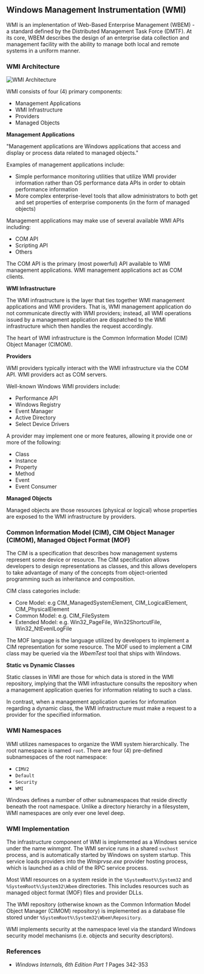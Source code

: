 ## Windows Management Instrumentation (WMI)

WMI is an implenentation of Web-Based Enterprise Management (WBEM) - a standard defined by the Distributed Management Task Force (DMTF). At its core, WBEM describes the design of an enterprise data collection and management facility with the ability to manage both local and remote systems in a uniform manner.

### WMI Architecture

![WMI Architecture](Local/WmiArchitecture)

WMI consists of four (4) primary components:

- Management Applications
- WMI Infrastructure
- Providers
- Managed Objects

**Management Applications**

"Management applications are Windows applications that access and display or process data related to managed objects."

Examples of management applications include:
- Simple performance monitoring utilities that utilize WMI provider information rather than OS performance data APIs in order to obtain performance information
- More complex enterprise-level tools that allow administrators to both get and set properties of enterprise components (in the form of managed objects)

Management applications may make use of several available WMI APIs including:
- COM API
- Scripting API
- Others

The COM API is the primary (most powerful) API available to WMI management applications. WMI management applications act as COM clients.

**WMI Infrastructure**

The WMI infrastructure is the layer that ties together WMI management applications and WMI providers. That is, WMI management application do not communicate directly with WMI providers; instead, all WMI operations issued by a management application are dispatched to the WMI infrastructure which then handles the request accordingly.

The heart of WMI infrastructure is the Common Information Model (CIM) Object Manager (CIMOM). 

**Providers**

WMI providers typically interact with the WMI infrastructure via the COM API. WMI providers act as COM servers.

Well-known Windows WMI providers include:
- Performance API
- Windows Registry
- Event Manager
- Active Directory
- Select Device Drivers

A provider may implement one or more features, allowing it provide one or more of the following:
- Class
- Instance
- Property
- Method
- Event
- Event Consumer

**Managed Objects**

Managed objects are those resources (physical or logical) whose properties are exposed to the WMI infrastructure by providers.

### Common Information Model (CIM), CIM Object Manager (CIMOM), Managed Object Format (MOF)

The CIM is a specification that describes how management systems represent some device or resource. The CIM specification allows developers to design representations as classes, and this allows developers to take advantage of many of the concepts from object-oriented programming such as inheritance and composition. 

CIM class categories include:
- Core Model: e.g CIM_ManagedSystemElement, CIM_LogicalElement, CIM_PhysicalElement
- Common Model: e.g. CIM_FileSystem
- Extended Model: e.g. Win32_PageFile, Win32ShortcutFile, Win32_NtEvenlLogFile

The MOF language is the language utilized by developers to implement a CIM representation for some resource. The MOF used to implement a CIM class may be queried via the _WbemTest_ tool that ships with Windows.

**Static vs Dynamic Classes**

Static classes in WMI are those for which data is stored in the WMI repository, implying that the WMI infrastucture consults the repository when a management application queries for information relating to such a class.

In contrast, when a management application queries for information regarding a dynamic class, the WMI infrastructure must make a request to a provider for the specified information.

### WMI Namespaces

WMI utilizes namespaces to organize the WMI system hierarchically. The root namespace is named `root`. There are four (4) pre-defined subnamespaces of the root namespace:
- `CIMV2`
- `Default`
- `Security`
- `WMI`

Windows defines a number of other subnamespaces that reside directly beneath the root namespace. Unlike a directory hierarchy in a filesystem, WMI namespaces are only ever one level deep.

### WMI Implementation

The infrastructure component of WMI is implemented as a Windows service under the name _winmgmt_. The WMI service runs in a shared `svchost` process, and is automatically started by Windows on system startup. This service loads providers into the _Wmiprvse.exe_ provider hosting process, which is launched as a child of the RPC service process.

Most WMI resources on a system reside in the `%SystemRoot%\System32` and `%SystemRoot%\System32\Wbem` directories. This includes resources such as managed object format (MOF) files and provider DLLs.

The WMI repository (otherwise known as the Common Information Model Object Manager (CIMOM) repository) is implemented as a database file stored under `%SystemRoot%\System32\Wbem\Repository`. 

WMI implements security at the namespace level via the standard Windows security model mechanisms (i.e. objects and security descriptors). 

### References

- _Windows Internals, 6th Edition Part 1_ Pages 342-353